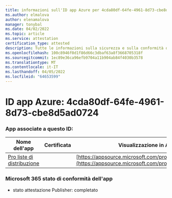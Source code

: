 ```yaml
---
title: informazioni sull'ID app Azure per 4cda80df-64fe-4961-8d73-cbe8d5ad0724
ms.author: elmalova
author: elenamalova
manager: tonybal
ms.date: 04/02/2022
ms.topic: article
ms.service: attestation
certification_type: attested
description: Tutte le informazioni sulla sicurezza e sulla conformità disponibili per 4cda80df-64fe-4961-8d73-cbe8d5ad0724.
ms.openlocfilehash: 100c8946f0d1f86d66c3dbaf63a8f3668705318f
ms.sourcegitcommit: 1ec89e36ca96efb9704a11b904ab84f4030b3578
ms.translationtype: MT
ms.contentlocale: it-IT
ms.lasthandoff: 04/05/2022
ms.locfileid: "64653599"
---
```

# <a name="azure-app-id-4cda80df-64fe-4961-8d73-cbe8d5ad0724"></a>ID app Azure: 4cda80df-64fe-4961-8d73-cbe8d5ad0724


### <a name="apps-associated-with-this-id"></a>App associate a questo ID:
| **Nome dell'app** | **Certificata** | **Visualizzazione in AppSource** |
|--------------|---------------|-----------------------|
| [ Pro liste di distribuzione ](../forward/WA200002977.md) |  | [https://appsource.microsoft.com/product/office/WA200002977](https://appsource.microsoft.com/product/office/WA200002977) |

### <a name="microsoft-365-app-compliance-status"></a>Microsoft 365 stato di conformità dell'app
- stato attestazione Publisher: completato
